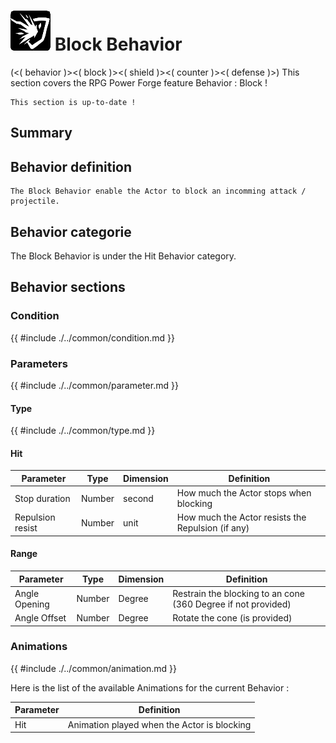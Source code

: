 # ![behavior_icon.png](../../../../../../../media/user_manual/game_mecanics/behaviors/icons/BLock.png) Block Behavior
(<( behavior )><( block )><( shield )><( counter )><( defense )>)
This section covers the RPG Power Forge feature Behavior : Block !

```admonish success title="Oh yeah"
This section is up-to-date !
```

## Summary

## Behavior definition
```admonish summary title="Block Behavior"
The Block Behavior enable the Actor to block an incomming attack / projectile.
```

## Behavior categorie
The Block Behavior is under the Hit Behavior category.

## Behavior sections

### Condition
{{ #include ./../common/condition.md }}

### Parameters
{{ #include ./../common/parameter.md }}

#### Type
{{ #include ./../common/type.md }}

#### Hit
Parameter | Type | Dimension | Definition
---|---|---|---
Stop duration|Number|second|How much the Actor stops when blocking
Repulsion resist|Number|unit|How much the Actor resists the Repulsion (if any)
#### Range
Parameter | Type | Dimension | Definition
---|---|---|---
Angle Opening|Number|Degree| Restrain the blocking to an cone (360 Degree if not provided)
Angle Offset|Number|Degree| Rotate the cone (is provided)

### Animations
{{ #include ./../common/animation.md }}

Here is the list of the available Animations for the current Behavior :

Parameter |Definition
---|---
Hit|Animation played when the Actor is blocking